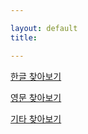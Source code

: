 ```yaml
---

layout: default
title:

---
```


[한글 찾아보기](한글-찾아보기.html)

[영문 찾아보기](영문-찾아보기.html)

[기타 찾아보기](기타-찾아보기.html)
